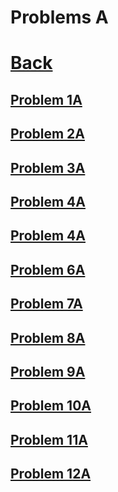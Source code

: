 
# Problems A
# [Back](../README.md)

## [Problem 1A](1A.md)
## [Problem 2A](2A.md)
## [Problem 3A](3A.md)
## [Problem 4A](4A.md)
## [Problem 4A](5A.md)
## [Problem 6A](6A.md)
## [Problem 7A](7A.md)
## [Problem 8A](8A.md)
## [Problem 9A](9A.md)
## [Problem 10A](10A.md)
## [Problem 11A](11A.md)
## [Problem 12A](12A.md)